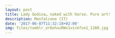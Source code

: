 ```yaml
---
layout: post
title: Lady Godiva… naked with horse. Pure art!
description: Monfalcone (IT)
date: '2017-06-07T11:32:18+02:00'
img: files/tumblr_or6ohuvRWx1vicm7vo1_1280.jpg
---
```

